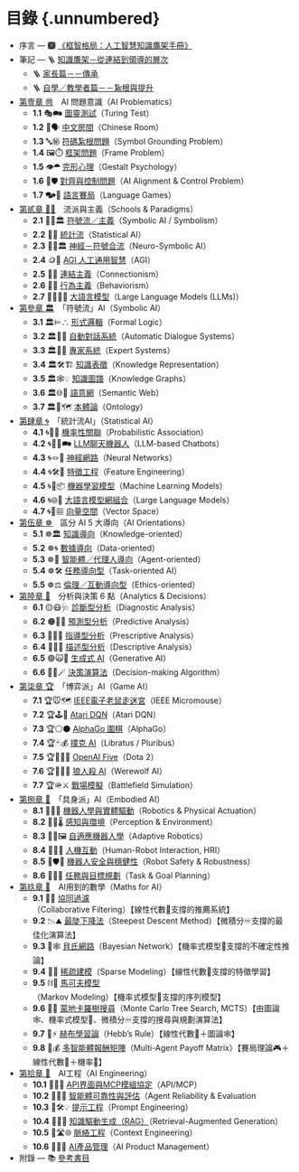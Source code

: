 # 目錄 {.unnumbered}
* 序言 —  🙩 [《框智格局：人工智慧知識鷹架手冊》](index.zh-hant)
* 筆記 — 🪜 [知識鷹架－從連結到領導的層次](notes-action.zh-hant)
	* 🪜 [家長篇－－傳承](notes-action_for_parents.zh-hant)
	* 🪜 [自學／教學者篇－－紥根與提升](notes-action_for_parents.zh-hant)
* [第壹章 ㉄](01----problematics.zh-hant)　AI 問題意識（AI Problematics）
	* **1.1** 🎭🗪 [圖靈測試](01-01-Turing_Test.zh-hant)（Turing Test）
	* **1.2** 🧱🗣️ [中文房間](01-02-Chinese_Room.zh-hant)（Chinese Room）
	* **1.3** 🔤㊙️ [符碼紮根問題](01-03-Symbol_Grounding_Problem.zh-hant)（Symbol Grounding Problem）
	* **1.4** 🖼️⏱️ [框架問題](01-04-Frame_Problem.zh-hant)（Frame Problem）
	* **1.5** 👁️⯊ [完形心理](01-05-Gestalt_Psychology.zh-hant)（Gestalt Psychology）
	* **1.6** 🎯🛡️ [對齊與控制問題](01-06-AI_Alignment_Control_Problem.zh-hant)（AI Alignment & Control Problem）
	* **1.7** 🗫🎲 [語言賽局](01-07-Language_Games.zh-hant)（Language Games）
* [第貳章 🎏🏮](02----schools_paradigms.zh-hant)　流派與主義（Schools & Paradigms）
	* **2.1** 🎏🏮🏛️ [符號流／主義](02-01-symbolic_ai.zh-hant)（Symbolic AI / Symbolism）
	* **2.2** 🎏🌀 [統計流](02-02-statistical_ai.zh-hant)（Statistical AI）
	* **2.3** 🎏🧠🏛️ [神經－符號合流](02-03-neurosymbolic_ai.zh-hant)（Neuro-Symbolic AI）
	* **2.4** 🪙🫣 [AGI 人工通用智慧](02-04-agi.zh-hant)（AGI）
	* **2.5** 🏮🧬 [連結主義](02-05-connectionism.zh-hant)（Connectionism）
	* **2.6** 🏮💪 [行為主義](02-06-behaviorism.zh-hant)（Behaviorism）
	* **2.7** 😵‍💫🧞‍♀️ [大語言模型](02-07-large_language_models.zh-hant)（Large Language Models (LLMs)）
* [第參章 🏛️](03----symbolic_ai.zh-hant)　「符號流」AI（Symbolic AI）
	* **3.1** 🏛️⊨∴ [形式邏輯](03-01-formal_logic.zh-hant)（Formal Logic）
	* **3.2** 🏛️🤖💬 [自動對話系統](03-02-automatic_dialogue_systems.zh-hant)（Automatic Dialogue Systems）
	* **3.3** 🏛️🎁🧠 [專家系統](03-03-expert_systems.zh-hant)（Expert Systems）
	* **3.4** 🏛️🛠️🏗️ [知識表徵](03-04-knowledge_representation.zh-hant)（Knowledge Representation）
	* **3.5** 🏛️🕸💡 [知識圖譜](03-04-knowledge_representation.zh-hant)（Knowledge Graphs）
	* **3.6** 🏛️🌐🔗 [語意網](03-06-semantic_web.zh-hant)（Semantic Web）
	* **3.7** 🏛️🌌🗺️ [本體論](03-07-ontology.zh-hant)（Ontology）
* [第肆章 🌀](04----statistical_ai.zh-hant)　「統計流AI」（Statistical AI）
	* **4.1** 🌀🎲🌿 [機率性關聯](04-01-probabilistic_association.zh-hant)（Probabilistic Association）
	* **4.2** 🌀🧞‍♀️🗪 [LLM聊天機器人](04-02-llm_chatbots.zh-hant)（LLM-based Chatbots）
	* **4.3** 🌀🪢🧠 [神經網路](04-03-neural_networks.zh-hant)（Neural Networks）
	* **4.4** 🌀🛠️🤏 [特徵工程](04-04-feature_engineering.zh-hant)（Feature Engineering）
	* **4.5** 🌀🤖📦 [機器學習模型](04-05-machine_learning_models.zh-hant)（Machine Learning Models）
	* **4.6** 🌀🌐🔗 [大語言模型網組合](04-06-llm_webassembly.zh-hant.md)（Large Language Models）
	* **4.7** 🌀🌌▦ [向量空間](04-07-vector_space.zh-hant)（Vector Space）
* [第伍章 ☸](05----ai_orientations.zh-hant)　區分 AI 5 大導向（AI Orientations）
	* **5.1** ☸🏛️ [知識導向](05-01-oriented_knowledge.zh-hant)（Knowledge-oriented）
	* **5.2** ☸🌀 [數據導向](05-02-oriented_data.zh-hant)（Data-oriented）
	* **5.3** ☸🤖 [智能體／代理人導向](05-03-oriented_agent.zh-hant)（Agent-oriented）
	* **5.4** ☸🛠 [任務導向型](05-04-oriented_task.zh-hant)（Task-oriented AI）
	* **5.5** ☸⚖️ [倫理／互動導向型](05-05-oriented_ethics.zh-hant)（Ethics-oriented）
* [第陸章 🔷](06----ai_analytic_form_decision.zh-hant)　分析與決策 6 點（Analytics & Decisions）
	* **6.1** 🟡😷🩺 [診斷型分析](06-01-analysis_diagnostic.zh-hant)（Diagnostic Analysis）
	* **6.2** 🟠🤠🔮 [預測型分析](06-02-analysis_predictive.zh-hant)（Predictive Analysis）
	* **6.3** 🔴🧐🧭 [指導型分析](06-03-analysis_prescriptive.zh-hant)（Prescriptive Analysis）
	* **6.4** 🔵🤓📘 [描述型分析](06-04-analysis_descriptive.zh-hant)（Descriptive Analysis）
	* **6.5** 🟣🙀🎨 [生成式 AI](06-05-analysis_generative.zh-hant)（Generative AI）
	* **6.6** 🔁😽🪄  [決策演算法](06-06-decision_making_algorithm.zh-hant)（Decision-making Algorithm）
* [第柒章 🏆](07----game_ai.zh-hant)　「博弈派」AI（Game AI）
	* **7.1** 🏆🐭🗺️ [IEEE電子老鼠走迷宮](07-01-ieee_micromouse.zh-hant)（IEEE Micromouse）  
	* **7.2** 🏆🕹️👾 [Atari DQN](07-02-atari_dqn.zh-hant)（Atari DQN）  
	* **7.3** 🏆⚪⚫ [AlphaGo 圍棋](07-03-alphago.zh-hant)（AlphaGo）  
	* **7.4** 🏆🃏💰 [撲克 AI](07-04-poker_ai.zh-hant)（Libratus / Pluribus）  
	* **7.5** 🏆🧙‍♂🥷 [OpenAI Five](07-05-openai_five.zh-hant)（Dota 2）  
	* **7.6** 🏆🐺🧑‍🌾 [狼人殺 AI](07-06-werewolf_ai.zh-hant)（Werewolf AI）  
	* **7.7** 🏆🪖⚔️ [戰場模擬](07-07-battlefield_simulation.zh-hant)（Battlefield Simulation）
* [第捌章 🦾](08----embodied_ai.zh-hant)　「具身派」AI（Embodied AI）
	* **8.1** 🦾🤖🔋 [機器人學與實體驅動](08-01-robotics_and_physical_actuation.zh-hant)（Robotics & Physical Actuation）
	* **8.2** 🦾📡🌡️ [感知與環境](08-02-perception_and_environment.zh-hant)（Perception & Environment）
	* **8.3** 🦾🔄🖼️ [自適應機器人學](08-03-adaptive_robotics.zh-hant)（Adaptive Robotics）
	* **8.4** 🦾🤝💪 [人機互動](08-04-human_robot_interaction.zh-hant)（Human-Robot Interaction, HRI）
	* **8.5** 🦾🛡️🚨 [機器人安全與穩健性](08-05-robot_safety_and_robustness.zh-hant)（Robot Safety & Robustness）
	* **8.6** 🦾🧭🎯 [任務與目標規劃](08-06-robot_tasks_and_goals.zh-hant)（Task & Goal Planning）
* [第玖章 📐](09----ai_math.zh-hant)　AI用到的數學（Maths for AI）
	* **9.1** 🤝🚿 [協同過濾](09-01-collaborative_filtering.zh-hant)（Collaborative Filtering）【線性代數📐支撐的推薦系統】
	* **9.2** 📉⛰️ [最陡下降法](09-02-steepest_descent_method.zh-hant)（Steepest Descent Method）【微積分♾️支撐的最佳化演算法】 
	* **9.3** 🔮🕸️ [貝氏網路](09-03-bayesian_network.zh-hant)（Bayesian Network）【機率式模型🎲支撐的不確定性推論】 
	* **9.4** 🧹🧩 [稀疏建模](09-04-sparse_modeling.zh-hant)（Sparse Modeling）【線性代數📐支撐的特徵學習】 
	* **9.5** ⛓️🔄 [馬可夫模型](09-05-markov_modeling.zh-hant)（Markov Modeling）【機率式模型🎲支撐的序列模型】 
	* **9.6** 🌲🧭 [蒙地卡羅樹搜尋](09-06-monte_carlo_tree_search.zh-hant)（Monte Carlo Tree Search, MCTS）【由圖論🕸️、機率式模型🎲、微積分♾️支撐的搜尋與規劃演算法】
	* **9.7** 🧠⚡ [赫布學習論](09-07-hebb_rule.zh-hant)（Hebb’s Rule）【線性代數📐＋圖論🕸️】  
	* **9.8** 🧮💰 [多智能體報酬矩陣](09-08-multi_agent_payoff_matrix.zh-hant)（Multi-Agent Payoff Matrix）【賽局理論🎮＋線性代數📐＋機率🎲】
* [第拾章 🌉](10----ai_engineering.zh-hant)　AI工程（AI Engineering）
	* **10.1** 🌉🔗🔐 [API界面與MCP模組協定](10-01-API_MCP.zh-hant)（API/MCP）
	* **10.2** 🌉🤖🚨 [智能體可靠性與評估](10-02-agent_reliability_evaluation.zh-hant)（Agent Reliability & Evaluation
	* **10.3** 🌉🛠️💡 [提示工程](10-03-prompt_engineering.zh-hant)（Prompt Engineering）
	* **10.4** 🌉🔗📝 [知識驅動生成（RAG）](10-04-retrieval_augmented_generation.zh-hant)（Retrieval-Augmented Generation）
	* **10.5** 🌉🛣🌐 [脈絡工程](10-05-context_engineering.zh-hant)（Context Engineering） 
	* **10.6** 🎁🚀🌱 [AI產品管理](10-06-AI_PM.zh-hant)（AI Product Management）
* 附錄 — 📚 [參考書目](references.zh-hant.qmd)
